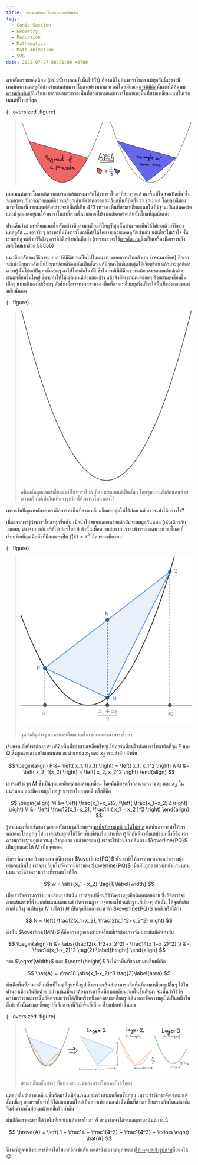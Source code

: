 ```yaml
---
title: เซกเมนต์พาราโบลาแบบอาร์คิมีดีส
tags:
  - Conic Section
  - Geometry
  - Recursion
  - Mathematics
  - Math Animation
  - SVG
date: 2022-07-27 08:21:09 +0700
---
```


ภาคตัดกรวยยอดนิยม (ถ้าไม่นับวงกลมที่เห็นไปทั่ว) ก็คงหนีไม่พ้นพาราโบลา แม้ทุกวันนี้เราจะมีเทคนิคทางแคลคูลัสสำหรับเล่นกับพาราโบลาอย่างมากมาย แต่ในสมัยของ[อาร์คิมีดีส][archimedes]นั้นเขาได้ค้นพบ[ความสัมพันธ์][treatise]อันเรียบง่ายสวยงามระหว่างพื้นที่ของเซกเมนต์พาราโบลาและพื้นที่สามเหลี่ยมแนบในเซกเมนต์ที่ใหญ่ที่สุด

{: .oversized .figure}
> ![](/images/math/parabola-area/summary-hook.png)

เซกเมนต์พาราโบลาเกิดจากการเอาเส้นตรงมาตัดโค้งพาราโบลาที่สองจุดแล้วหาพื้นที่ในส่วนปิดกั้น ซึ่งจะคล้ายๆ กับกรณีวงกลมที่เราจะเรียกเส้นตัดว่าคอร์ดและเรียกพื้นที่ปิดกั้นว่าเซกเมนต์ โดยกรณีของพาราโบลานี้ เซกเมนต์ดังกล่าวจะมีพื้นที่เป็น $4/3$ เท่าของพื้นที่สามเหลี่ยมแนบในที่มีฐานเป็นเส้นคอร์ด และมีจุดยอดอยู่บนโค้งพาราโบล่าที่ห่างตั้งฉากออกไปจากเส้นคอร์ดเส้นนั้นไกลที่สุดนั่นเอง

ประเด็นว่าสามเหลี่ยมแนบในดังกล่าวคือสามเหลี่ยมที่ใหญ่ที่สุดนั้นสามารถเห็นได้ไม่ยากด้วยวิธีทางแคลคูลัส ... เอาจริงๆ การหาพื้นที่พาราโบลาก็ทำได้โดยง่ายด้วยแคลคูลัสเช่นกัน แต่เดี๋ยวไม่เร้าใจ งั้นเรามาพิสูจน์ด้วยวิธี*กึ่งๆ* อาร์คิมีดีสด้วยกันดีกว่า (เพราะเราจะใช้[การอัดแกน][cartesian coordinate]ซึ่งเป็นเครื่องมือทรงพลังสมัยใหม่เข้าช่วย 55555)

แนวคิดหลักของวิธีการแบบอาร์คิมีดีส จะเป็นไปในแนวทางแบบการเรียกตัวเอง (recursive) คือเราจะแบ่งปัญหาหลักเป็นปัญหาย่อยที่ซ้อนกันเป็นชั้นๆ แก้ปัญหาในชั้นบนสุดให้เรียบร้อย แล้วประยุกต์เอาความรู้นั้นไปแก้ปัญหาชั้นล่างๆ ลงไปโดยอัตโนมัติ ซึ่งในกรณีนี้ก็คือเราจะ*ตัดแบ่ง*เซกเมนต์หลักด้วยสามเหลี่ยมชิ้นใหญ่ ซึ่งจะทำให้ได้เซกเมนต์ย่อยสองข้าง แล้วจึงตัดเซกเมนต์ย่อยๆ ด้วยสามเหลี่ยมชิ้นเล็กๆ แบบเดิมลงไปเรื่อยๆ ดังนั้นเมื่อเราหาผลรวมของพื้นที่สามเหลี่ยมทุกชิ้นก็จะได้พื้นที่ของเซกเมนต์หลักนั่นเอง

{: .figure}
> ![](/images/math/parabola-area/zooming-preserve-curve.svg)
>
> อนิเมชันซูมสามเหลี่ยมแนบในพาราโบลาที่แบ่งเซกเมนต์เป็นชั้นๆ โดยซูมแกนตั้งกับนอนด้วยความเร็วไม่เท่ากันเพื่อคงรูปร่างโค้งพาราโบลาเอาไว้

เพราะงั้นปัญหาหลักของเราคือการหาพื้นที่สามเหลี่ยมชิ้นแรกสุดให้ได้ก่อน แล้วเราจะทำได้อย่างไร?

เนื่องจากเรารู้ว่าพาราโบลาทุกชิ้นนั้น เมื่อนำไปขยาย/ลดขนาดแล้วมันจะสมมูลกันหมด (เช่นเดียวกับวงกลม, ต่างจากกรณีวงรี/ไฮเปอร์โบลา) ดังนั้นเพื่อความสะดวก เราจะพิจารณาเฉพาะพาราโบลาที่เรียบง่ายที่สุด คือตัวที่มีสมการเป็น $f(x) = x^2$ ก็ควรจะเพียงพอ

{: .figure}
> ![](/images/math/parabola-area/first-triangle.png)
>
> จุดสำคัญต่างๆ ของสามเหลี่ยมแนบในเซกเมนต์ของพาราโบลา

เริ่มแรก สิ่งที่เราต้องการหาก็คือพื้นที่ของสามเหลี่ยมใหญ่ ให้คอร์ดที่สนใจตัดพาราโบลาตัดที่จุด $P$ และ $Q$ ซึ่งถูกฉายลงมายังแกนนอน ณ ตำแหน่ง $x_1$ และ $x_2$ ตามลำดับ ดังนั้น

$$
\begin{align}
P &= \left( x_1, f(x_1) \right) = \left( x_1, x_1^2 \right) \\
Q &= \left( x_2, f(x_2) \right) = \left( x_2, x_2^2 \right)
\end{align}
$$

เราจะสร้างจุด $M$ ซึ่งเป็นจุดยอดอีกจุดของสามเหลี่ยม โดยมันคือจุดกึ่งกลางระหว่าง $x_1$ และ $x_2$ ในแนวนอน และมีความสูงไปอยู่บนพาราโบลาพอดี หรือก็คือ

$$
\begin{align}
M &= \left( \frac{x_1+x_2}2, f\left( \frac{x_1+x_2}2 \right) \right) \\
  &= \left( \frac12(x_1+x_2), \frac14 ( x_1 + x_2 )^2 \right)
\end{align}
$$

รู้ตำแหน่งที่แน่ชัดของจุดยอดทั้งสามจุดก็สามารถ[หาพื้นที่สามเหลี่ยมได้ไม่ยาก][shoelace formula] แต่นั่นอาจจะทำให้เราพลาดอะไรสนุกๆ ไป เราจะประยุกต์ใช้วิธีหาพื้นที่อันเรียบง่ายที่เรารู้จักกันดีมาตั้งแต่มัธยม ซึ่งก็คือ เอาความกว้างฐานคูณความสูงถึงจุดยอด (แล้วหารสอง) เราจะใช้ส่วนของเส้นตรง $\overline{PQ}$ เป็นฐานและให้ $M$ เป็นจุดยอด

ถ้าเราวัดความกว้างตามแนวเฉียงของ $\overline{PQ}$ นั้นจะทำให้การคำนวณระหว่างทางยุ่งยากจนเกินไป เราจะเปลี่ยนไปวัดความยาวของ $\overline{PQ}$ เมื่อมันถูกฉายลงมายังแกนนอนแทน จะได้ว่าความกว้างที่เราสนใจก็คือ

$$
w = \abs{x_1 - x_2}
\tag{1}\label{width}
$$

เมื่อเราวัดความกว้างแบบเอียงๆ เช่นนั้น เราต้องเปลี่ยนวิธีวัดความสูงอีกนิดหน่อยด้วย ซึ่งก็คือเราจะลากเส้นตรงที่ตั้งฉากกับแกนนอน แล้ววัดความสูงจากจุดยอดไปจนถึงฐานที่เอียงๆ อันนั้น ให้จุดที่เส้นลากไปถึงฐานเป็นจุด $N$ จะได้ว่า $N$ เป็นจุดกึ่งกลางระหว่าง $\overline{PQ}$ พอดี หรือได้ว่า

$$
N = \left( \frac12(x_1+x_2), \frac12(x_1^2+x_2^2) \right)
$$

ดังนั้น $\overline{MN}$ ก็คือความสูงของสามเหลี่ยมที่เราต้องการวัด และมันมีค่าเท่ากับ

$$
\begin{align}
h &= \abs{\frac12(x_1^2+x_2^2) - \frac14(x_1+x_2)^2} \\
  &= \frac14(x_1-x_2)^2
\tag{2}
\label{height}
\end{align}
$$

จาก $\eqref{width}$ และ $\eqref{height}$ จึงได้ว่าพื้นที่ของสามเหลี่ยมนี้คือ

$$
\hat{A} = \frac18 \abs{x_1-x_2}^3
\tag{3}\label{area}
$$

นั่นคือพื้นที่สามเหลี่ยมชิ้นที่ใหญ่ที่สุดหนึ่งรูป ซึ่งเราจะเห็นว่าสามารถคิดพื้นที่สามเหลี่ยมรูปอื่นๆ ได้ในทำนองเดียวกันอีกด้วย อย่างเช่นเมื่อเราต้องการหาพื้นที่สามเหลี่ยมย่อยในชั้นถัดมา จะเห็นว่าวิธีวัดความกว้างของเรานั้นวัดความกว้างได้เป็นครึ่งหนึ่งของสามเหลี่ยมรูปเดิม และวัดความสูงได้เป็นหนึ่งในสี่เท่า ดังนั้นสามเหลี่ยมรูปที่เล็กลงมานี้จึงมีพื้นที่เล็กลงไปแปดเท่านั่นเอง

{: .oversized .figure}
> ![](/images/math/parabola-area/layer-relation.png)
>
> สามเหลี่ยมชั้นต่างๆ ที่แบ่งเซกเมนต์ของพาราโบลาลงไปเรื่อยๆ

แต่อย่าลืมว่าสามเหลี่ยมชั้นถัดมานั้นมีจำนวนเยอะกว่าสามเหลี่ยมชั้นก่อน เพราะว่าวิธีการตัดเซกเมนต์ชั้นหนึ่งๆ ของเรานั้นทำให้ได้เซกเมนต์ใหม่เป็นสองเท่าเสมอ ดังนั้นพื้นที่สามเหลี่ยมรวมกันในแต่ละชั้นจึงต่างจากชั้นก่อนหน้าแค่สี่เท่าเท่านั้น

นั่นก็คือเราจะสรุปได้ว่าพื้นที่เซกเมนต์พาราโบลา $\breve{A}$ สามารถหาได้จากอนุกรมอนันต์ เช่นนี้

$$
\breve{A} = \left( 1 + \frac14 + \frac1{4^2} + \frac1{4^3} + \cdots \right) \hat{A}
$$

ซึ่งจะพิสูจน์เชิงสมการก็ทำได้ไม่ยากอีกเช่นกัน แต่ถ้ายังอยากสนุกจะลอง[ให้เหตุผลเชิงรูปภาพ][proof without words]ก็ย่อมได้ 😊




[archimedes]: //en.wikipedia.org/wiki/Archimedes
[treatise]: //en.wikipedia.org/wiki/Quadrature_of_the_Parabola
[cartesian coordinate]: //en.wikipedia.org/wiki/Cartesian_coordinate_system
[shoelace formula]: //en.wikipedia.org/wiki/Shoelace_formula
[proof without words]: //en.wikipedia.org/wiki/Proof_without_words
